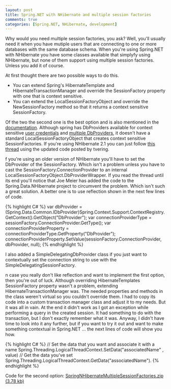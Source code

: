 ```yaml
---
layout: post
title: Spring.NET with NHibernate and multiple session factories
comments: true
categories: [Spring.NET, NHibernate, development]
---
```


Why would you need multiple session factories, you ask? Well, you'll usually need it when you have mutiple users that are connecting to one or more databases with the same database schema. When you're using Spring.NET with NHibernate you have some classes available that simplyfy using NHibernate, but none of them support using multiple session factories. Unless you add it of course.

At first thought there are two possible ways to do this.
* You can extend Spring's HibernateTemplate and HibernateTransactionManager and override the SessionFactory property with one that is context sensitive.
* You can extend the LocalSessionFactoryObject and override the NewSessionFactory method so that it returns a context sensitive SessionFactory.

Of the two the second one is the best option and is also mentioned in the [documentation](http://www.springframework.net/docs/1.3.0/reference/html/orm.html). Although spring has DbProviders available for context sensitive [user credentials](http://www.springframework.net/docs/1.3.0/reference/html/dbprovider.html#dbprovider-usercredentials) and [multiple DbProviders](http://www.springframework.net/docs/1.3.0/reference/html/dbprovider.html#dbprovider-multidelegating), it doesn't have a standard LocalSessionFactoryObject that creates context sensitive SessionFactories. If you're using NHibernate 2.1 you can just follow [this thread](http://forum.springframework.net/showthread.php?t=4462) using the updated code posted by tvering.

f you're using an older version of NHibernate you'll have to set the DbProvider of the SessionFactory. Which isn't a problem unless you have to cast the SessionFactory.ConnectionProvider to an internal LocalSessionFactoryObject.DbProviderWrapper. If you read the thread until its end you'll notice that Joe Meier has added the code to the Spring.Data.NHibernate project to circumvent the problem. Which isn't such a great solution. A better one is to use reflection shown in the next few lines of code.

{% highlight C# %}
var dbProvider = (Spring.Data.Common.IDbProvider)Spring.Context.Support.ContextRegistry.GetContext().GetObject("DbProvider");
var connectionProviderType = sessionFactory.ConnectionProvider.GetType();
var connectionProviderProperty = connectionProviderType.GetProperty("DbProvider");
connectionProviderProperty.SetValue(sessionFactory.ConnectionProvider, dbProvider, null);
{% endhighlight %}

I also added a SimpleDelegatingDbProvider class if you just want to contextually set the connection string to use with the SimpleDelegatingSessionFactory.

n case you really don't like reflection and want to implement the first option, then you're out of luck. Although overriding HibernateTemplates SessionFactory property wasn't a problem, extending HibernateTransactionManager was. The needed properties and methods in the class weren't virtual so you couldn't override them. I had to copy its code into a custom transaction manager class and adjust it to my needs. But it was all in vain. At the end it didn't work as I got an exception while performing a query in the created session. It had something to do with the transaction, but I don't exactly remember what it was.
Anyway, I didn't have time to look into it any further, but if you want to try it out and want to make something contextual in Spring.NET ... the next lines of code will show you how.

{% highlight C# %}
// Set the data that you want and associate it with a name
Spring.Threading.LogicalThreadContext.SetData("associatedName" , value)
// Get the data you've set
Spring.Threading.LogicalThreadContext.GetData("associatedName").
{% endhighlight %}

Code for the second option:
[SpringNHibernateMultipleSessionFactories.zip (3.78 kb)](http://ronaldverhaegen.com/blog/file.axd?file=2010%2f6%2fSpringNHibernateMultipleSessionFactories.zip)